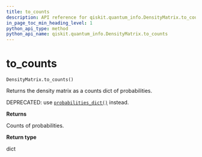 ```yaml
---
title: to_counts
description: API reference for qiskit.quantum_info.DensityMatrix.to_counts
in_page_toc_min_heading_level: 1
python_api_type: method
python_api_name: qiskit.quantum_info.DensityMatrix.to_counts
---
```


# to\_counts

<span id="qiskit.quantum_info.DensityMatrix.to_counts" />

`DensityMatrix.to_counts()`

Returns the density matrix as a counts dict of probabilities.

DEPRECATED: use [`probabilities_dict()`](qiskit.quantum_info.DensityMatrix.probabilities_dict "qiskit.quantum_info.DensityMatrix.probabilities_dict") instead.

**Returns**

Counts of probabilities.

**Return type**

dict

